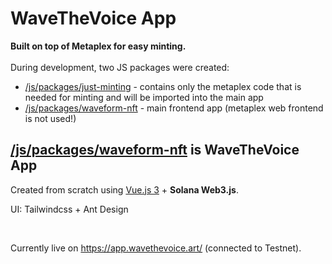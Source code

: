 # WaveTheVoice App

**Built on top of Metaplex for easy minting.**
<br />
<br />
During development, two JS packages were created:
- [/js/packages/just-minting](https://github.com/WaveTheVoice/WaveTheVoice-App/tree/master/js/packages/just-minting) - contains only the metaplex code that is needed for minting and will be imported into the main app
- [/js/packages/waveform-nft](https://github.com/WaveTheVoice/WaveTheVoice-App/tree/master/js/packages/waveform-nft) - main frontend app (metaplex web frontend is not used!)

## [/js/packages/waveform-nft](https://github.com/WaveTheVoice/WaveTheVoice-App/tree/master/js/packages/waveform-nft) is WaveTheVoice App

Сreated from scratch using [Vue.js 3](https://v3.vuejs.org/) + **Solana Web3.js**.

UI: Tailwindcss + Ant Design

<br />

Currently live on https://app.wavethevoice.art/ (connected to Testnet).
